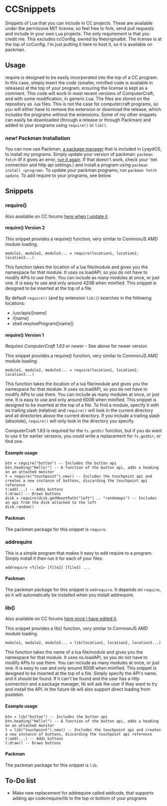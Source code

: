 # CCSnippets
Snippets of Lua that you can include in CC projects. These are available under the permissive MIT license, so feel free to fork, send pull requests and include in your own Lua projects. The only requirement is that you credit me. This excludes ccConfig, owned by theoriginalbit. The license is at the top of ccConfig. I'm just putting it here to host it, so it is available on packman.

## Usage
require is designed to be easily incorporated into the top of a CC program. In this case, simply insert the code (smaller, minified code is available in releases) at the top of your program, ensuring the license is kept as a comment. This code will work in most recent versions of ComputerCraft, and with some modification, in generic Lua.
The files are stored on the repository as .lua files. This is not the case for computercraft programs, so you will either have to remove the extension or download the release, which includes the programs without the extensions. Some of my other snippets can easily be downloaded (through a release or through Packman) and added to your programs using `require()` or `lib()`.

### *new!* Packman Installation
You can now use Packman, [a package manager](http://www.computercraft.info/forums2/index.php?/topic/22268-packman-a-package-management-tool/page__view__findpost__p__208342) that is included in LyqydOS, to install my programs.
Simply update your version of packman: `packman fetch` (If it gives an error, [run it again](https://github.com/lyqyd/cc-packman/issues/11). If that doesn't work, check your 'net connection and http api settings.) and install a program using `packman install <program>`.
To update your packman programs, run `packman fetch update`.
To add require to your programs, see below.

## Snippets

### require()
Also available on CC forums [here when I update it](http://www.computercraft.info/forums2/index.php?/topic/22053-require-amd-for-cc-an-api-to-include-apis/).

#### require() Version 2
This snippet provides a require() function, very similar to CommonJS AMD module loading.

    module1, module2, module3... = require(location1, location2, location3...)
    
This function takes the location of a lua file/module and gives you the namespace for that module. It uses os.loadAPI, so you do not have to modify APIs to use them. You can include as many modules at once, or just one. It is easy to use and only around 420B when minified. This snippet is designed to be inserted at the top of a file.

By default `require()` (and by extension `lib()`) searches in the following locations:
- /usr/apis/[name]
- /[name]
- shell.resolveProgram([name])

#### require() Version 1
*Requires ComputerCraft 1.63 or newer* - See above for newer version

This snippet provides a require() function, very similar to CommonJS AMD module loading.

    module1, module2, module3... = require(location1, location2, location3...)
    
This function takes the location of a lua file/module and gives you the namespace for that module. It uses os.loadAPI, so you do not have to modify APIs to use them. You can include as many modules at once, or just one.
It is easy to use and only around 600B when minified. This snippet is designed to be inserted at the top of a file.
To find a module, specify it with no trailing slash (relative) and `require()` will look in the current directory and all directories above the current directory. If you include a trailing slash (absolute), `require()` will only look in the directory you specify.

ComputerCraft 1.63 is required for the `fs.getDir` function, but if you do want to use it for earlier versions, you could write a replacement for `fs.getDir`, or find one.

#### Example usage
    
    btn = require("button") -- Includes the button api
    btn.heading("Hello!") -- A function of the button api, adds a heading on an attached monitor
    t = require("touchpoint").new() -- Includes the touchpoint api and creates a new instance of buttons, discarding the touchpoint api reference
    t:add(...) -- Adds buttons
    t:draw() -- Draws buttons
    disk = require(disk.getMountPath("left") .. "randomapi") -- Includes an api from the disk attached to the left
    disk.random()

#### Packman
The packman package for this snippet is `require`.

### addrequire
This is a simple program that makes it easy to add require to a program. Simply install it then run it for each of your files:

    addrequire <file1> [file2] [file3] ...

#### Packman
The packman package for this snippet is `addrequire`.
It depends on `require`, so it will automatically be installed when you install addrequire.

### lib()
Also available on CC forums [here once I have edited it](http://www.computercraft.info/forums2/index.php?/topic/22053-require-amd-for-cc-an-api-to-include-apis/).

This snippet provides a lib() function, very similar to CommonJS AMD module loading.

    module1, module2, module3... = lib(location1, location2, location3...)
    
This function takes the name of a lua file/module and gives you the namespace for that module. It uses os.loadAPI, so you do not have to modify APIs to use them. You can include as many modules at once, or just one.
It is easy to use and only around 900B when minified. This snippet is designed to be inserted at the top of a file.
Simply specify the API's name, and it should be found. If it can't be found and the user has a http connection and a package manager, lib will ask the user if they want to try and install the API. In the future lib will also support direct loading from pastebin.

#### Example usage
    
    btn = lib("button") -- Includes the button api
    btn.heading("Hello!") -- A function of the button api, adds a heading on an attached monitor
    t = lib("touchpoint").new() -- Includes the touchpoint api and creates a new instance of buttons, discarding the touchpoint api reference
    t:add(...) -- Adds buttons
    t:draw() -- Draws buttons
    
#### Packman
The packman package for this snippet is `lib`.

## To-Do list
- Make new replacement for addrequire called addcode, that supports adding api code/require/lib to the top or bottom of your programs